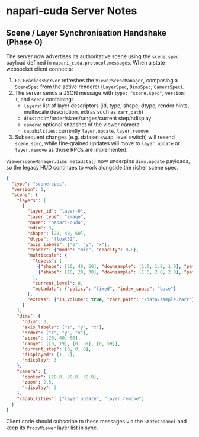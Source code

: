 # napari-cuda Server Notes

## Scene / Layer Synchronisation Handshake (Phase 0)

The server now advertises its authoritative scene using the `scene.spec` payload
defined in `napari_cuda.protocol.messages`. When a state websocket client
connects:

1. `EGLHeadlessServer` refreshes the `ViewerSceneManager`, composing a
   `SceneSpec` from the active renderer (`LayerSpec`, `DimsSpec`, `CameraSpec`).
2. The server sends a JSON message with `type: "scene.spec"`, `version: 1`, and
   `scene` containing:
   - `layers`: list of layer descriptors (id, type, shape, dtype, render hints,
     multiscale description, extras such as `zarr_path`)
   - `dims`: ndim/order/sizes/ranges/current step/ndisplay
   - `camera`: optional snapshot of the viewer camera
   - `capabilities`: currently `layer.update`, `layer.remove`
3. Subsequent changes (e.g. dataset swap, level switch) will resend
   `scene.spec`, while fine‑grained updates will move to `layer.update` or
   `layer.remove` as those RPCs are implemented.

`ViewerSceneManager.dims_metadata()` now underpins `dims.update` payloads, so the
legacy HUD continues to work alongside the richer scene spec.

```json
{
  "type": "scene.spec",
  "version": 1,
  "scene": {
    "layers": [
      {
        "layer_id": "layer-0",
        "layer_type": "image",
        "name": "napari-cuda",
        "ndim": 3,
        "shape": [20, 40, 60],
        "dtype": "float32",
        "axis_labels": ["z", "y", "x"],
        "render": {"mode": "mip", "opacity": 0.8},
        "multiscale": {
          "levels": [
            {"shape": [20, 40, 60], "downsample": [1.0, 1.0, 1.0], "path": "level_0"},
            {"shape": [10, 20, 30], "downsample": [1.0, 2.0, 2.0], "path": "level_1"}
          ],
          "current_level": 0,
          "metadata": {"policy": "fixed", "index_space": "base"}
        },
        "extras": {"is_volume": true, "zarr_path": "/data/sample.zarr"}
      }
    ],
    "dims": {
      "ndim": 3,
      "axis_labels": ["z", "y", "x"],
      "order": ["z", "y", "x"],
      "sizes": [20, 40, 60],
      "range": [[0, 19], [0, 39], [0, 59]],
      "current_step": [0, 0, 0],
      "displayed": [1, 2],
      "ndisplay": 3
    },
    "camera": {
      "center": [10.0, 20.0, 30.0],
      "zoom": 2.5,
      "ndisplay": 3
    },
    "capabilities": ["layer.update", "layer.remove"]
  }
}
```

Client code should subscribe to these messages via the `StateChannel` and keep
its `ProxyViewer` layer list in sync.
